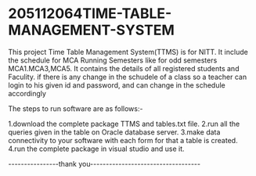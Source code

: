205112064TIME-TABLE-MANAGEMENT-SYSTEM
=====================================

This project Time Table Management System(TTMS) is for NITT. It include the schedule for MCA Running Semesters 
like for odd semesters MCA1.MCA3,MCA5.
It contains the details of all registered students and Faculity.
if there is any change in the schudele of a class so a teacher can login to his given id and password,
and can change in the schedule accordingly

The steps to run software are as follows:-

1.download the complete package TTMS and tables.txt file.
2.run all the queries given in the table on Oracle database server.
3.make data connectivity to your software with each form for that a table is created.
4.run the complete package in visual studio and use it.
    
----------------thank you-----------------------------------
